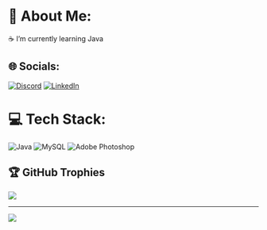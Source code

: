 # 💫 About Me:
☕️ I’m currently learning Java<br>


## 🌐 Socials:
[![Discord](https://img.shields.io/badge/Discord-%237289DA.svg?logo=discord&logoColor=white)](https://discordapp.com/users/307931824221323274) [![LinkedIn](https://img.shields.io/badge/LinkedIn-%230077B5.svg?logo=linkedin&logoColor=white)](https://linkedin.com/in/vlad-rublenko-902927282) 

# 💻 Tech Stack:
![Java](https://img.shields.io/badge/java-%23ED8B00.svg?style=plastic&logo=java&logoColor=white) ![MySQL](https://img.shields.io/badge/mysql-%2300f.svg?style=plastic&logo=mysql&logoColor=white) ![Adobe Photoshop](https://img.shields.io/badge/adobephotoshop-%2331A8FF.svg?style=plastic&logo=adobephotoshop&logoColor=white)

## 🏆 GitHub Trophies
![](https://github-profile-trophy.vercel.app/?username=tsuki99&theme=radical&no-frame=false&no-bg=true&margin-w=4)

---
[![](https://visitcount.itsvg.in/api?id=tsuki99&icon=0&color=0)](https://visitcount.itsvg.in)

<!-- Proudly created with GPRM ( https://gprm.itsvg.in ) -->

